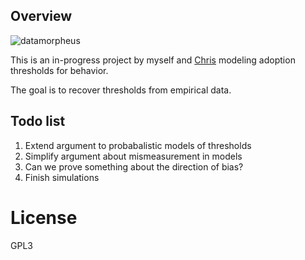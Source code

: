 ## Overview

![datamorpheus](http://i.imgur.com/fUCt7hf.png)

This is an in-progress project by myself and [Chris](https://github.com/chrisjcameron) modeling adoption thresholds for behavior.

The goal is to recover thresholds from empirical data.

## Todo list

1. Extend argument to probabalistic models of thresholds
1. Simplify argument about mismeasurement in models
1. Can we prove something about the direction of bias?
1. Finish simulations 

# License

GPL3
